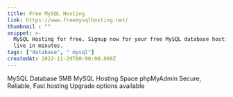 ```yaml
---
title: Free MySQL Hosting
link: https://www.freemysqlhosting.net/
thumbnail : ""
snippet: >-
  MySQL Hosting for free. Signup now for your free MySQL database hosting and be
  live in minutes.
tags: ["database", " mysql"]
createdAt: 2022-11-29T00:00:00.000Z
---
```

MySQL Database
5MB MySQL Hosting Space
phpMyAdmin
Secure, Reliable, Fast hosting
Upgrade options available